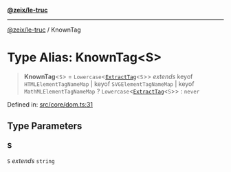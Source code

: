 [**@zeix/le-truc**](../README.md)

***

[@zeix/le-truc](../globals.md) / KnownTag

# Type Alias: KnownTag\<S\>

> **KnownTag**\<`S`\> = `Lowercase`\<[`ExtractTag`](ExtractTag.md)\<`S`\>\> *extends* keyof `HTMLElementTagNameMap` \| keyof `SVGElementTagNameMap` \| keyof `MathMLElementTagNameMap` ? `Lowercase`\<[`ExtractTag`](ExtractTag.md)\<`S`\>\> : `never`

Defined in: [src/core/dom.ts:31](https://github.com/zeixcom/ui-element/blob/1c934178f8926c03a10af2b29ad6cc201eead501/src/core/dom.ts#L31)

## Type Parameters

### S

`S` *extends* `string`
